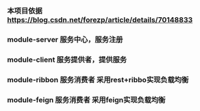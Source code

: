 
### 本项目依据 https://blog.csdn.net/forezp/article/details/70148833

### module-server  服务中心，服务注册

### module-client  服务提供者，提供服务

### module-ribbon  服务消费者  采用rest+ribbo实现负载均衡

### module-feign   服务消费者  采用feign实现负载均衡